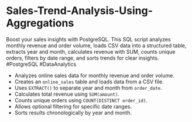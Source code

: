 # Sales-Trend-Analysis-Using-Aggregations
Boost your sales insights with PostgreSQL. This SQL script analyzes monthly revenue and order volume, loads CSV data into a structured table, extracts year and month, calculates revenue with SUM, counts unique orders, filters by date range, and sorts trends for clear insights. #PostgreSQL #DataAnalytics

- Analyzes online sales data for monthly revenue and order volume.
- Creates an `online_sales` table and loads data from a CSV file.
- Uses `EXTRACT()` to separate year and month from `order_date`.
- Calculates total revenue using `SUM(amount)`.
- Counts unique orders using `COUNT(DISTINCT order_id)`.
- Allows optional filtering for specific date ranges.
- Sorts results chronologically by year and month.

